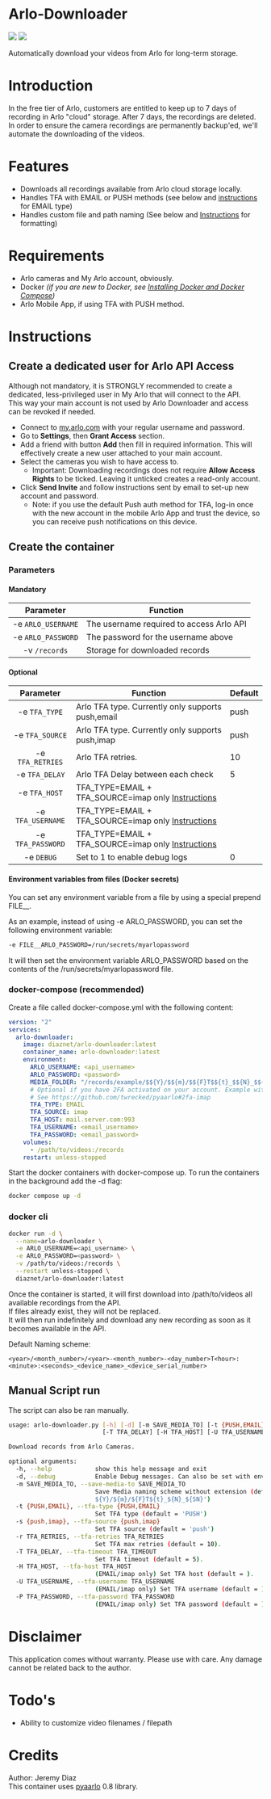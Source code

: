 # Arlo-Downloader

[![](https://img.shields.io/docker/image-size/diaznet/arlo-downloader/latest)](https://hub.docker.com/r/diaznet/arlo-downloader)
[![](https://img.shields.io/docker/pulls/diaznet/arlo-downloader?color=%23099cec)](https://hub.docker.com/r/diaznet/arlo-downloader)

Automatically download your videos from Arlo for long-term storage.

# Introduction

In the free tier of Arlo, customers are entitled to keep up to 7 days of recording in Arlo "cloud" storage. After 7 days, the recordings are deleted.
In order to ensure the camera recordings are permanently backup'ed, we'll automate the downloading of the videos.

# Features

- Downloads all recordings available from Arlo cloud storage locally.
- Handles TFA with EMAIL or PUSH methods (see below and [instructions](https://github.com/twrecked/pyaarlo#2fa-imap) for EMAIL type)
- Handles custom file and path naming (See below and [Instructions](https://github.com/twrecked/pyaarlo#saving-media) for formatting)

# Requirements

- Arlo cameras and My Arlo account, obviously.
- Docker _(if you are new to Docker, see [Installing Docker and Docker Compose](https://dev.to/rohansawant/installing-docker-and-docker-compose-on-the-raspberry-pi-in-5-simple-steps-3mgl))_
- Arlo Mobile App, if using TFA with PUSH method.

# Instructions

## Create a dedicated user for Arlo API Access

Although not mandatory, it is STRONGLY recommended to create a dedicated, less-privileged user in My Arlo that will connect to the API.  
This way your main account is not used by Arlo Downloader and access can be revoked if needed.

- Connect to [my.arlo.com](https://my.arlo.com) with your regular username and password.
- Go to **Settings**, then **Grant Access** section.
- Add a friend with button **Add** then fill in required information. This will effectively create a new user attached to your main account.
- Select the cameras you wish to have access to.
  - Important: Downloading recordings does not require **Allow Access Rights** to be ticked. Leaving it unticked creates a read-only account.
- Click **Send Invite** and follow instructions sent by email to set-up new account and password.
  - Note: if you use the default Push auth method for TFA, log-in once with the new account in the mobile Arlo App and trust the device, so you can receive push notifications on this device.

## Create the container

### Parameters

#### Mandatory

| Parameter | Function |
| :----: | --- |
| -e `ARLO_USERNAME` | The username required to access Arlo API |
| -e `ARLO_PASSWORD` | The password for the username above |
| -v `/records` | Storage for downloaded records |

#### Optional

| Parameter | Function | Default |
| :----: | --- | --- |
| -e `TFA_TYPE` | Arlo TFA type. Currently only supports push,email | push |
| -e `TFA_SOURCE` | Arlo TFA type. Currently only supports push,imap | push |
| -e `TFA_RETRIES` | Arlo TFA retries. | 10 |
| -e `TFA_DELAY` | Arlo TFA Delay between each check | 5 |
| -e `TFA_HOST` | TFA_TYPE=EMAIL + TFA_SOURCE=imap only [Instructions](https://github.com/twrecked/pyaarlo#2fa-imap) | |
| -e `TFA_USERNAME` | TFA_TYPE=EMAIL + TFA_SOURCE=imap only [Instructions](https://github.com/twrecked/pyaarlo#2fa-imap) | |
| -e `TFA_PASSWORD` | TFA_TYPE=EMAIL + TFA_SOURCE=imap only [Instructions](https://github.com/twrecked/pyaarlo#2fa-imap) | |
| -e `DEBUG` | Set to 1 to enable debug logs | 0 |

#### Environment variables from files (Docker secrets)
You can set any environment variable from a file by using a special prepend FILE__.

As an example, instead of using -e ARLO_PASSWORD, you can set the following environment variable:

```bash
-e FILE__ARLO_PASSWORD=/run/secrets/myarlopassword
```

It will then set the environment variable ARLO_PASSWORD based on the contents of the /run/secrets/myarlopassword file.


### docker-compose (recommended)

Create a file called docker-compose.yml with the following content: 

```yaml
version: "2"
services:
  arlo-downloader:
    image: diaznet/arlo-downloader:latest
    container_name: arlo-downloader:latest
    environment:
      ARLO_USERNAME: <api_username>
      ARLO_PASSWORD: <password>
      MEDIA_FOLDER: "/records/example/$${Y}/$${m}/$${F}T$${t}_$${N}_$${SN}" # See format at https://github.com/twrecked/pyaarlo#saving-media
      # Optional if you have 2FA activated on your account. Example with EMAIL method and imaps server
      # See https://github.com/twrecked/pyaarlo#2fa-imap
      TFA_TYPE: EMAIL
      TFA_SOURCE: imap
      TFA_HOST: mail.server.com:993
      TFA_USERNAME: <email_username>
      TFA_PASSWORD: <email_password>
    volumes:
      - /path/to/videos:/records
    restart: unless-stopped
```

Start the docker containers with docker-compose up. To run the containers in the background add the -d flag:

```bash
docker compose up -d
```

### docker cli

```bash
docker run -d \
  --name=arlo-downloader \
  -e ARLO_USERNAME=<api_username> \
  -e ARLO_PASSWORD=<password> \
  -v /path/to/videos:/records \
  --restart unless-stopped \
  diaznet/arlo-downloader:latest
```

Once the container is started, it will first download into /path/to/videos all available recordings from the API.  
If files already exist, they will not be replaced.  
It will then run indefinitely and download any new recording as soon as it becomes available in the API.

Default Naming scheme:

    <year>/<month_number>/<year>-<month_number>-<day_number>T<hour>:<minute>:<seconds>_<device_name>_<device_serial_number>

## Manual Script run

The script can also be ran manually.

```bash
usage: arlo-downloader.py [-h] [-d] [-m SAVE_MEDIA_TO] [-t {PUSH,EMAIL}] [-s {push,imap}] [-r TFA_RETRIES]
                          [-T TFA_DELAY] [-H TFA_HOST] [-U TFA_USERNAME] [-P TFA_PASSWORD]

Download records from Arlo Cameras.

optional arguments:
  -h, --help            show this help message and exit
  -d, --debug           Enable Debug messages. Can also be set with environment variable DEBUG=1
  -m SAVE_MEDIA_TO, --save-media-to SAVE_MEDIA_TO
                        Save Media naming scheme without extension (default = '/records/
                        ${Y}/${m}/${F}T${t}_${N}_${SN}')
  -t {PUSH,EMAIL}, --tfa-type {PUSH,EMAIL}
                        Set TFA type (default = 'PUSH')
  -s {push,imap}, --tfa-source {push,imap}
                        Set TFA source (default = 'push')
  -r TFA_RETRIES, --tfa-retries TFA_RETRIES
                        Set TFA max retries (default = 10).
  -T TFA_DELAY, --tfa-timeout TFA_TIMEOUT
                        Set TFA timeout (default = 5).
  -H TFA_HOST, --tfa-host TFA_HOST
                        (EMAIL/imap only) Set TFA host (default = ).
  -U TFA_USERNAME, --tfa-username TFA_USERNAME
                        (EMAIL/imap only) Set TFA username (default = ).
  -P TFA_PASSWORD, --tfa-password TFA_PASSWORD
                        (EMAIL/imap only) Set TFA password (default = ).
```

# Disclaimer

This application comes without warranty.
Please use with care.
Any damage cannot be related back to the author.

# Todo's
- Ability to customize video filenames / filepath

# Credits
Author: Jeremy Diaz  
This container uses [pyaarlo](https://github.com/twrecked/pyaarlo) 0.8 library.
